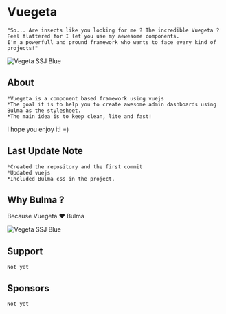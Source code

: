 # Vuegeta
```
"So... Are insects like you looking for me ? The incredible Vuegeta ? 
Feel flattered for I let you use my aewesome components.
I'm a powerfull and pround framework who wants to face every kind of projects!" 
```
![Vegeta SSJ Blue](https://media.giphy.com/media/gL3su1PaUqC9EBa5zK/source.gif)

## About
```
*Vuegeta is a component based framework using vuejs
*The goal it is to help you to create awesome admin dashboards using Bulma as the stylesheet.
*The main idea is to keep clean, lite and fast!
```
I hope you enjoy it! =)

## Last Update Note
```
*Created the repository and the first commit
*Updated vuejs
*Included Bulma css in the project.
```

## Why Bulma ?
Because Vuegeta :heart: Bulma

![Vegeta SSJ Blue](https://media.giphy.com/media/cuOr6KYcx1dCg/source.gif)

## Support
```
Not yet
```

## Sponsors

```
Not yet
```
